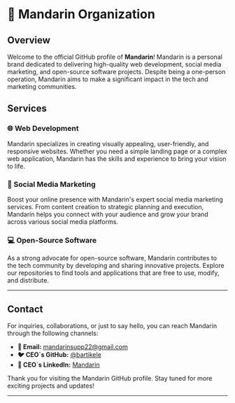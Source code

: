 # 🍊 Mandarin Organization

## Overview

Welcome to the official GitHub profile of **Mandarin**! Mandarin is a personal brand dedicated to delivering high-quality web development, social media marketing, and open-source software projects. Despite being a one-person operation, Mandarin aims to make a significant impact in the tech and marketing communities.

## Services

### 🌐 Web Development
Mandarin specializes in creating visually appealing, user-friendly, and responsive websites. Whether you need a simple landing page or a complex web application, Mandarin has the skills and experience to bring your vision to life.

### 📱 Social Media Marketing
Boost your online presence with Mandarin's expert social media marketing services. From content creation to strategic planning and execution, Mandarin helps you connect with your audience and grow your brand across various social media platforms.

### 💻 Open-Source Software
As a strong advocate for open-source software, Mandarin contributes to the tech community by developing and sharing innovative projects. Explore our repositories to find tools and applications that are free to use, modify, and distribute.

---

## Contact

For inquiries, collaborations, or just to say hello, you can reach Mandarin through the following channels:

- **📧 Email:** mandarinsupp22@gmail.com
- **🐦 CEO`s GitHub:** [@bartikele](https://github.com/bartikele)
- **💼 CEO`s LinkedIn:** [Mandarin](https://www.linkedin.com/in/bartosz-worobiew-545397295/)

Thank you for visiting the Mandarin GitHub profile. Stay tuned for more exciting projects and updates!

---
